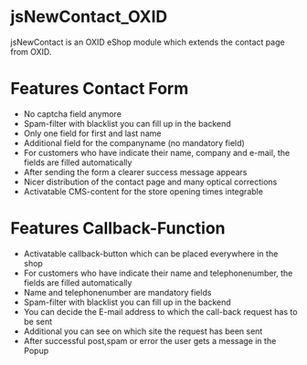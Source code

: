 # jsNewContact_OXID
jsNewContact is an OXID eShop module which extends the contact page from OXID.

# Features Contact Form
- No captcha field anymore
- Spam-filter with blacklist you can fill up in the backend
- Only one field for first and last name
- Additional field for the companyname (no mandatory field)
- For customers who have indicate their name, company and e-mail, the fields are filled automatically
- After sending the form a clearer success message appears
- Nicer distribution of the contact page and many optical corrections
- Activatable CMS-content for the store opening times integrable


# Features Callback-Function
- Activatable callback-button which can be placed everywhere in the shop
- For customers who have indicate their name and telephonenumber, the fields are filled automatically
- Name and telephonenumber are mandatory fields
- Spam-filter with blacklist you can fill up in the backend
- You can decide the E-mail address to which the call-back request has to be sent
- Additional you can see on which site the request has been sent
- After successful post,spam or error the user gets a message in the Popup

